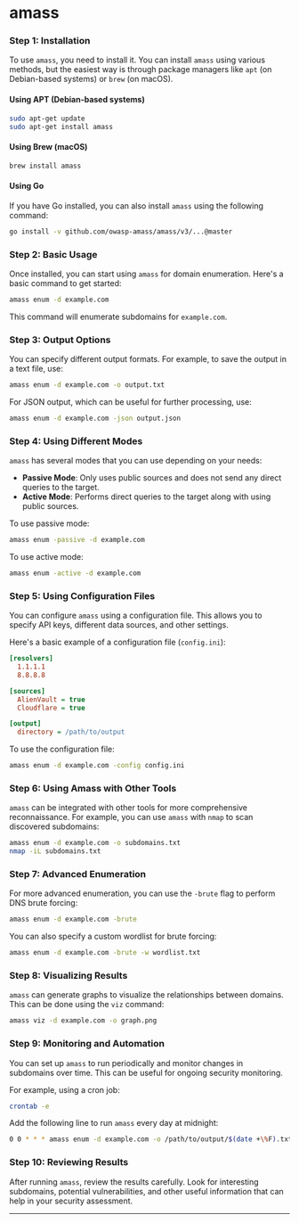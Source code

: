 # amass

### Step 1: Installation

To use `amass`, you need to install it. You can install `amass` using various methods, but the easiest way is through package managers like `apt` (on Debian-based systems) or `brew` (on macOS).

#### Using APT (Debian-based systems)
```bash
sudo apt-get update
sudo apt-get install amass
```

#### Using Brew (macOS)
```bash
brew install amass
```

#### Using Go
If you have Go installed, you can also install `amass` using the following command:
```bash
go install -v github.com/owasp-amass/amass/v3/...@master
```

### Step 2: Basic Usage

Once installed, you can start using `amass` for domain enumeration. Here's a basic command to get started:

```bash
amass enum -d example.com
```

This command will enumerate subdomains for `example.com`.

### Step 3: Output Options

You can specify different output formats. For example, to save the output in a text file, use:

```bash
amass enum -d example.com -o output.txt
```

For JSON output, which can be useful for further processing, use:

```bash
amass enum -d example.com -json output.json
```

### Step 4: Using Different Modes

`amass` has several modes that you can use depending on your needs:

- **Passive Mode**: Only uses public sources and does not send any direct queries to the target.
- **Active Mode**: Performs direct queries to the target along with using public sources.

To use passive mode:
```bash
amass enum -passive -d example.com
```

To use active mode:
```bash
amass enum -active -d example.com
```

### Step 5: Using Configuration Files

You can configure `amass` using a configuration file. This allows you to specify API keys, different data sources, and other settings.

Here's a basic example of a configuration file (`config.ini`):

```ini
[resolvers]
  1.1.1.1
  8.8.8.8

[sources]
  AlienVault = true
  Cloudflare = true

[output]
  directory = /path/to/output
```

To use the configuration file:
```bash
amass enum -d example.com -config config.ini
```

### Step 6: Using Amass with Other Tools

`amass` can be integrated with other tools for more comprehensive reconnaissance. For example, you can use `amass` with `nmap` to scan discovered subdomains:

```bash
amass enum -d example.com -o subdomains.txt
nmap -iL subdomains.txt
```

### Step 7: Advanced Enumeration

For more advanced enumeration, you can use the `-brute` flag to perform DNS brute forcing:

```bash
amass enum -d example.com -brute
```

You can also specify a custom wordlist for brute forcing:

```bash
amass enum -d example.com -brute -w wordlist.txt
```

### Step 8: Visualizing Results

`amass` can generate graphs to visualize the relationships between domains. This can be done using the `viz` command:

```bash
amass viz -d example.com -o graph.png
```

### Step 9: Monitoring and Automation

You can set up `amass` to run periodically and monitor changes in subdomains over time. This can be useful for ongoing security monitoring.

For example, using a cron job:

```bash
crontab -e
```

Add the following line to run `amass` every day at midnight:

```bash
0 0 * * * amass enum -d example.com -o /path/to/output/$(date +\%F).txt
```

### Step 10: Reviewing Results

After running `amass`, review the results carefully. Look for interesting subdomains, potential vulnerabilities, and other useful information that can help in your security assessment.

---
